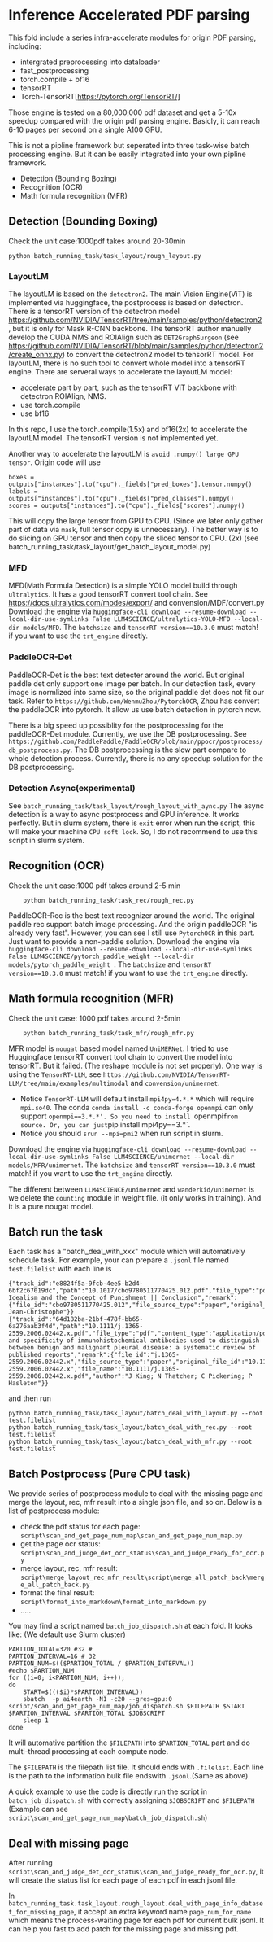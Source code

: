 # Inference Accelerated PDF parsing
This fold include a series infra-accelerate modules for origin PDF parsing, including:
- intergrated preprocessing into dataloader
- fast_postprocessing
- torch.compile + bf16
- tensorRT
- Torch-TensorRT[https://pytorch.org/TensorRT/]

Those engine is tested on a 80,000,000 pdf dataset and get a 5-10x speedup compared with the origin pdf parsing engine. Basicly, it can reach 6-10 pages per second on a single A100 GPU.

This is not a pipline framework but seperated into three task-wise batch processing engine. But it can be easily integrated into your own pipline framework. 
- Detection (Bounding Boxing)
- Recognition (OCR)
- Math formula recognition (MFR)

## Detection (Bounding Boxing)
Check the unit case:1000pdf takes around 20-30min

```
python batch_running_task/task_layout/rough_layout.py
```

### LayoutLM
The layoutLM is based on the `detectron2`. The main Vision Engine(ViT) is implemented via huggingface, the postprocess is based on detectron.
There is a tensorRT version of the detectron model https://github.com/NVIDIA/TensorRT/tree/main/samples/python/detectron2 , but it is only for Mask R-CNN backbone.
The tensorRT author manuelly develop the CUDA NMS and ROIAlign such as `DET2GraphSurgeon` (see https://github.com/NVIDIA/TensorRT/blob/main/samples/python/detectron2/create_onnx.py) to convert the detectron2 model to tensorRT model.
For layoutLM, there is no such tool to convert whole model into a tensorRT engine. 
There are serveral ways to accelerate the layoutLM model:

- accelerate part by part, such as the tensorRT ViT backbone with detectron ROIAlign, NMS.
- use torch.compile
- use bf16

In this repo, I use the torch.compile(1.5x) and bf16(2x) to accelerate the layoutLM model. The tensorRT version is not implemented yet.
    

Another way to accelerate the layoutLM is `avoid .numpy() large GPU tensor`. Origin code will use 
```
boxes = outputs["instances"].to("cpu")._fields["pred_boxes"].tensor.numpy()
labels = outputs["instances"].to("cpu")._fields["pred_classes"].numpy()
scores = outputs["instances"].to("cpu")._fields["scores"].numpy()
```
This will copy the large tensor from GPU to CPU. (Since we later only gather part of data via `mask`, full tensor copy is unnecessary). 
The better way is to do slicing on GPU tensor and then copy the sliced tensor to CPU. (2x) (see batch_running_task/task_layout/get_batch_layout_model.py)

### MFD
MFD(Math Formula Detection) is a simple YOLO model build through `ultralytics`. It has a good tensorRT convert tool chain. See https://docs.ultralytics.com/modes/export/ and convension/MDF/convert.py
Download the engine via `huggingface-cli download --resume-download --local-dir-use-symlinks False LLM4SCIENCE/ultralytics-YOLO-MFD --local-dir models/MFD`. The `batchsize` and `tensorRT version==10.3.0` must match! if you want to use the `trt_engine` directly.

### PaddleOCR-Det
PaddleOCR-Det is the best text detecter around the world. But original paddle det only support one image per batch. In our detection task, every image is normlized into same size, so the original paddle det does not fit our task. Refer to `https://github.com/WenmuZhou/PytorchOCR`, Zhou has convert the paddleOCR into pytorch. It allow us use batch detection in pytorch now.

There is a big speed up possiblity for the postprocessing for the paddleOCR-Det module. Currently, we use the DB postprocessing. See `https://github.com/PaddlePaddle/PaddleOCR/blob/main/ppocr/postprocess/db_postprocess.py`. The DB postprocessing is the slow part compare to whole detection process. Currently, there is no any speedup solution for the DB postprocessing.

### Detection Async(experimental)
See `batch_running_task/task_layout/rough_layout_with_aync.py`
The async detection is a way to async postprocess and GPU inference. It works perfectly. But in slurm system, there is `exit` error when run the script, this will make your machine `CPU soft lock`. So, I do not recommend to use this script in slurm system.

## Recognition (OCR)
Check the unit case:1000 pdf takes around 2-5 min
```
    python batch_running_task/task_rec/rough_rec.py
```
PaddleOCR-Rec is the best text recognizer around the world. The original paddle rec support batch image processing. And the origin paddleOCR "is already very fast".
However, you can see I still use `PytorchOCR` in this part. Just want to provide a non-paddle solution. 
Download the engine via `huggingface-cli download --resume-download --local-dir-use-symlinks False LLM4SCIENCE/pytorch_paddle_weight --local-dir models/pytorch_paddle_weight `. The `batchsize` and `tensorRT version==10.3.0` must match! if you want to use the `trt_engine` directly.


## Math formula recognition (MFR)
Check the unit case: 1000 pdf takes around 2-5min
```
    python batch_running_task/task_mfr/rough_mfr.py
```
MFR model is `nougat` based model named `UniMERNet`. I tried to use Huggingface tensorRT convert tool chain to convert the model into tensorRT. But it failed. (The reshape module is not set properly). One way is using the `TensorRT-LLM`, see `https://github.com/NVIDIA/TensorRT-LLM/tree/main/examples/multimodal` and `convension/unimernet`. 
- Notice `TensorRT-LLM` will default install `mpi4py=4.*.*` which will require `mpi.so40`. The conda `conda install -c conda-forge openmpi` can only support `openmpi==3.*.*'. So you need to install `openmpi` from source. Or, you can just `pip install mpi4py==3.*`.
- Notice you should `srun --mpi=pmi2` when run script in slurm.

Download the engine via `huggingface-cli download --resume-download --local-dir-use-symlinks False LLM4SCIENCE/unimernet --local-dir models/MFR/unimernet`. The `batchsize` and `tensorRT version==10.3.0` must match! if you want to use the `trt_engine` directly.

The different between `LLM4SCIENCE/unimernet` and `wanderkid/unimernet` is we delete the `counting` module in weight file. (it only works in training). And it is a pure nougat model.


## Batch run the task
Each task has a "batch_deal_with_xxx" module which will automatively schedule task. For example, your can prepare a `.jsonl` file named `test.filelist` with each line is 
``` 
{"track_id":"e8824f5a-9fcb-4ee5-b2d4-6bf2c67019dc","path":"10.1017/cbo9780511770425.012.pdf","file_type":"pdf","content_type":"application/pdf","content_length":80078,"title":"German Idealism and the Concept of Punishment || Conclusion","remark":{"file_id":"cbo9780511770425.012","file_source_type":"paper","original_file_id":"10.1017/cbo9780511770425.012","file_name":"10.1017/cbo9780511770425.012.pdf","author":"Merle, Jean-Christophe"}}
{"track_id":"64d182ba-21bf-478f-bb65-6a276aab3f4d","path":"10.1111/j.1365-2559.2006.02442.x.pdf","file_type":"pdf","content_type":"application/pdf","content_length":493629,"title":"Sensitivity and specificity of immunohistochemical antibodies used to distinguish between benign and malignant pleural disease: a systematic review of published reports","remark":{"file_id":"j.1365-2559.2006.02442.x","file_source_type":"paper","original_file_id":"10.1111/j.1365-2559.2006.02442.x","file_name":"10.1111/j.1365-2559.2006.02442.x.pdf","author":"J King; N Thatcher; C Pickering; P Hasleton"}}
```
and then run 
```
python batch_running_task/task_layout/batch_deal_with_layout.py --root test.filelist
python batch_running_task/task_layout/batch_deal_with_rec.py --root test.filelist
python batch_running_task/task_layout/batch_deal_with_mfr.py --root test.filelist
```
## 

## Batch Postprocess (Pure CPU task)
We provide series of postprocess module to deal with the missing page and merge the layout, rec, mfr result into a single json file, and so on.
Below is a list of postprocess module:
- check the pdf status for each page: `script\scan_and_get_page_num_map\scan_and_get_page_num_map.py`
- get the page ocr status: `script\scan_and_judge_det_ocr_status\scan_and_judge_ready_for_ocr.py`
- merge layout, rec, mfr result: `script\merge_layout_rec_mfr_result\script\merge_all_patch_back\merge_all_patch_back.py`
- format the final result: `script\format_into_markdown\format_into_markdown.py`
- .....

You may find a script named `batch_job_dispatch.sh` at each fold. It looks like: (We default use Slurm cluster)
```
PARTION_TOTAL=320 #32 #
PARTION_INTERVAL=16 # 32
PARTION_NUM=$(($PARTION_TOTAL / $PARTION_INTERVAL))
#echo $PARTION_NUM
for ((i=0; i<PARTION_NUM; i++));
do  
    START=$((($i)*$PARTION_INTERVAL))
    sbatch  -p ai4earth -N1 -c20 --gres=gpu:0 script/scan_and_get_page_num_map/job_dispatch.sh $FILEPATH $START $PARTION_INTERVAL $PARTION_TOTAL $JOBSCRIPT
    sleep 1
done
```
It will automative partition the `$FILEPATH` into `$PARTION_TOTAL` part and do multi-thread processing at each compute node.

The `$FILEPATH` is the filepath list file. It should ends with `.filelist`. Each line is the path to the information bulk file endswith `.jsonl`.(Same as above)

A quick example to use the code is directly run the script in `batch_job_dispatch.sh` with correctly assigning `$JOBSCRIPT` and `$FILEPATH` (Example can see `script\scan_and_get_page_num_map\batch_job_dispatch.sh`)

## Deal with missing page
After running `script\scan_and_judge_det_ocr_status\scan_and_judge_ready_for_ocr.py`, it will create the status list for each page of each pdf in each jsonl file.

In `batch_running_task.task_layout.rough_layout.deal_with_page_info_dataset_for_missing_page`, it accept an extra keyword name `page_num_for_name` which means the process-waiting page for each pdf for current bulk jsonl. It can help you fast to add patch for the missing page and missing pdf.

